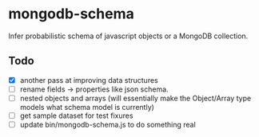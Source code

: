 # mongodb-schema

Infer probabilistic schema of javascript objects or a MongoDB collection.

## Todo

- [x] another pass at improving data structures
- [ ] rename fields -> properties like json schema.
- [ ] nested objects and arrays (will essentially make the Object/Array type models what schema model is currently)
- [ ] get sample dataset for test fixures
- [ ] update bin/mongodb-schema.js to do something real
